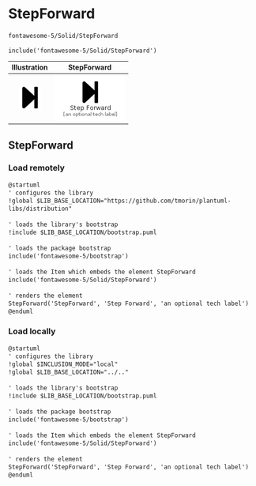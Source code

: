# StepForward


```text
fontawesome-5/Solid/StepForward
```

```text
include('fontawesome-5/Solid/StepForward')
```



| Illustration | StepForward |
| :---: | :---: |
| ![illustration for Illustration](../../fontawesome-5/Solid/StepForward.png) | ![illustration for StepForward](../../fontawesome-5/Solid/StepForward.Local.png) |




## StepForward

### Load remotely
```plantuml
@startuml
' configures the library
!global $LIB_BASE_LOCATION="https://github.com/tmorin/plantuml-libs/distribution"

' loads the library's bootstrap
!include $LIB_BASE_LOCATION/bootstrap.puml

' loads the package bootstrap
include('fontawesome-5/bootstrap')

' loads the Item which embeds the element StepForward
include('fontawesome-5/Solid/StepForward')

' renders the element
StepForward('StepForward', 'Step Forward', 'an optional tech label')
@enduml
```

### Load locally
```plantuml
@startuml
' configures the library
!global $INCLUSION_MODE="local"
!global $LIB_BASE_LOCATION="../.."

' loads the library's bootstrap
!include $LIB_BASE_LOCATION/bootstrap.puml

' loads the package bootstrap
include('fontawesome-5/bootstrap')

' loads the Item which embeds the element StepForward
include('fontawesome-5/Solid/StepForward')

' renders the element
StepForward('StepForward', 'Step Forward', 'an optional tech label')
@enduml
```

